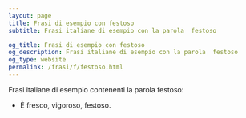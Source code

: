 ```yaml
---
layout: page
title: Frasi di esempio con festoso 
subtitle: Frasi italiane di esempio con la parola  festoso

og_title: Frasi di esempio con festoso 
og_description: Frasi italiane di esempio con la parola  festoso
og_type: website
permalink: /frasi/f/festoso.html
---
```


Frasi italiane di esempio contenenti la parola festoso:


- È fresco, vigoroso, festoso.
